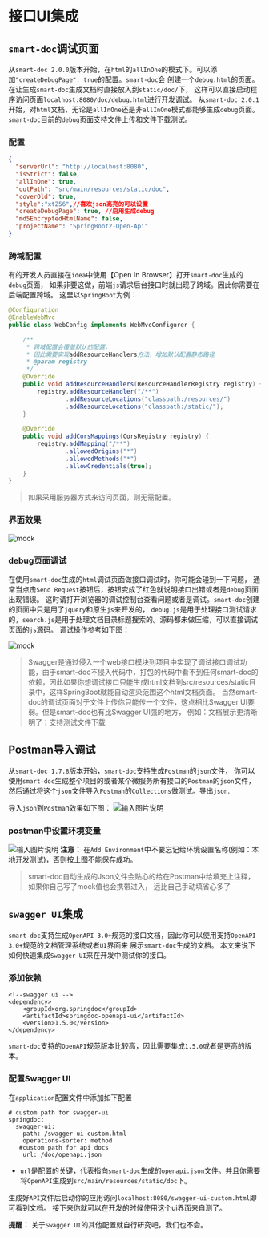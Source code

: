 # 接口UI集成

## `smart-doc`调试页面

从`smart-doc 2.0.0`版本开始，在`html`的`allInOne`的模式下。可以添加`"createDebugPage": true`的配置。`smart-doc`会
创建一个`debug.html`的页面。 在让生成`smart-doc`生成文档时直接放入到`static/doc/`下，
这样可以直接启动程序访问页面`localhost:8080/doc/debug.html`进行开发调试。
从`smart-doc 2.0.1`开始，对`html`文档，无论是`allInOne`还是非`allInOne`模式都能够生成`debug`页面。`smart-doc`目前的`debug`页面支持文件上传和文件下载测试。

### 配置

```json
{
  "serverUrl": "http://localhost:8080",
  "isStrict": false,
  "allInOne": true,
  "outPath": "src/main/resources/static/doc",
  "coverOld": true,
  "style":"xt256",//喜欢json高亮的可以设置
  "createDebugPage": true, //启用生成debug
  "md5EncryptedHtmlName": false,
  "projectName": "SpringBoot2-Open-Api"
}
```
### 跨域配置
有的开发人员直接在`idea`中使用【Open In Browser】打开`smart-doc`生成的`debug`页面，
如果非要这做，前端`js`请求后台接口时就出现了跨域。因此你需要在后端配置跨域。
这里以`SpringBoot`为例：

```java
@Configuration
@EnableWebMvc
public class WebConfig implements WebMvcConfigurer {

    /**
     * 跨域配置会覆盖默认的配置，
     * 因此需要实现addResourceHandlers方法，增加默认配置静态路径
     * @param registry
     */
    @Override
    public void addResourceHandlers(ResourceHandlerRegistry registry) {
        registry.addResourceHandler("/**")
                .addResourceLocations("classpath:/resources/")
                .addResourceLocations("classpath:/static/");
    }
    
    @Override
    public void addCorsMappings(CorsRegistry registry) {
        registry.addMapping("/**")
                .allowedOrigins("*")
                .allowedMethods("*")
                .allowCredentials(true);
    }
}
```
> 如果采用服务器方式来访问页面，则无需配置。

### 界面效果
![mock](https://github.com/smart-doc-group/smart-doc-group.github.io/raw/master/docs/_images/mock.png "1.png")

### debug页面调试
在使用`smart-doc`生成的`html`调试页面做接口调试时，你可能会碰到一下问题，
通常当点击`Send Request`按钮后，按钮变成了红色就说明接口出错或者是`debug`页面出现错误。
这时请打开浏览器的调试控制台查看问题或者是调试。`smart-doc`创建的页面中只是用了`jquery`和原生`js`来开发的，
`debug.js`是用于处理接口测试请求的，`search.js`是用于处理文档目录标题搜索的。源码都未做压缩，可以直接调试页面的`js`源码。
调试操作参考如下图：

![mock](https://github.com/smart-doc-group/smart-doc-group.github.io/raw/master/docs/_images/debug-console.png "1.png")


> Swagger是通过侵入一个web接口模块到项目中实现了调试接口调试功能，由于smart-doc不侵入代码中，打包的代码中看不到任何smart-doc的
依赖，因此如果你想调试接口只能生成html文档到src/resources/static目录中，这样SpringBoot就能自动渲染范围这个html文档页面。
当然smart-doc的调试页面对于文件上传你只能传一个文件，这点相比Swagger UI要弱。但是smart-doc也有比Swagger UI强的地方，
例如：文档展示更清晰明了；支持测试文件下载

## Postman导入调试
从`smart-doc 1.7.8`版本开始，`smart-doc`支持生成`Postman`的`json`文件，
你可以使用`smart-doc`生成整个项目的或者某个微服务所有接口的`Postman`的`json`文件，
然后通过将这个`json`文件导入`Postman`的`Collections`做测试。导出`json`.


导入`json`到`Postma`n效果如下图：
![输入图片说明](https://github.com/smart-doc-group/smart-doc-group.github.io/raw/master/docs/_images/095300_24a7f126_144669.png "postman.png")

### postman中设置环境变量

![输入图片说明](https://github.com/smart-doc-group/smart-doc-group.github.io/raw/master/docs/_images/141540_aed7de0b_144669.png "postman_set_env.png")
**注意：** 在`Add Environment`中不要忘记给环境设置名称(例如：本地开发测试)，否则按上图不能保存成功。

> smart-doc自动生成的Json文件会贴心的给在Postman中给填充上注释，如果你自己写了mock值也会携带进入，
远比自己手动填省心多了

## `swagger UI`集成

`smart-doc`支持生成`OpenAPI 3.0+`规范的接口文档，因此你可以使用支持`OpenAPI 3.0+`规范的文档管理系统或者`UI`界面来
展示`smart-doc`生成的文档。 本文来说下如何快速集成`Swagger UI`来在开发中测试你的接口。

### 添加依赖

```
<!--swagger ui -->
<dependency>
    <groupId>org.springdoc</groupId>
    <artifactId>springdoc-openapi-ui</artifactId>
    <version>1.5.0</version>
</dependency>
```
`smart-doc`支持的`OpenAPI`规范版本比较高，因此需要集成`1.5.0`或者是更高的版本。
### 配置Swagger UI
在`application`配置文件中添加如下配置
```
# custom path for swagger-ui
springdoc:
  swagger-ui:
    path: /swagger-ui-custom.html
    operations-sorter: method
   #custom path for api docs
    url: /doc/openapi.json
```
- `url`是配置的关键，代表指向`smart-doc`生成的`openapi.json`文件。并且你需要将`OpenAPI`生成到`src/main/resources/static/doc`下。


生成好`API`文件后启动你的应用访问`localhost:8080/swagger-ui-custom.html`即可看到文档。
接下来你就可以在开发的时候使用这个ui界面来自测了。

**提醒：** 关于`Swagger UI`的其他配置就自行研究吧，我们也不会。
